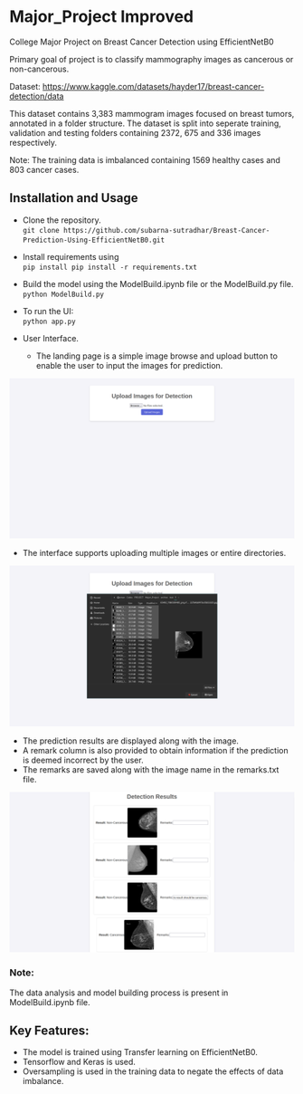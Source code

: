 # Major_Project Improved
College Major Project on Breast Cancer Detection using EfficientNetB0

Primary goal of project is to classify mammography images as cancerous or non-cancerous.

Dataset:
https://www.kaggle.com/datasets/hayder17/breast-cancer-detection/data

This dataset contains 3,383 mammogram images focused on breast tumors, annotated in a folder structure. 
The dataset is split into seperate training, validation and testing folders containing 2372, 675 and 336 images respectively.

Note:
The training data is imbalanced containing 1569 healthy cases and 803 cancer cases.

## Installation and Usage

* Clone the repository.  
`git clone https://github.com/subarna-sutradhar/Breast-Cancer-Prediction-Using-EfficientNetB0.git`

* Install requirements using  
`pip install pip install -r requirements.txt`

* Build the model using the ModelBuild.ipynb file or the ModelBuild.py file.  
`python ModelBuild.py`

* To run the UI:  
`python app.py`

* User Interface.
  
  * The landing page is a simple image browse and upload button to enable the user to input the images for prediction.
    
![plot](./Screenshots/Landing_page.png)

  * The interface supports uploading multiple images or entire directories.

![plot](./Screenshots/Selection.png)

  * The prediction results are displayed along with the image.
  * A remark column is also provided to obtain information if the prediction is deemed incorrect by the user.
  * The remarks are saved along with the image name in the remarks.txt file.

![plot](./Screenshots/Results_page.png)

### Note:
The data analysis and model building process is present in ModelBuild.ipynb file.
## Key Features:
* The model is trained using Transfer learning on EfficientNetB0.
* Tensorflow and Keras is used.
* Oversampling is used in the training data to negate the effects of data imbalance.
